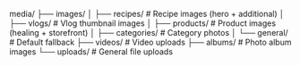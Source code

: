 media/
├── images/
│   ├── recipes/          # Recipe images (hero + additional)
│   ├── vlogs/           # Vlog thumbnail images
│   ├── products/        # Product images (healing + storefront)
│   ├── categories/      # Category photos
│   └── general/         # Default fallback
├── videos/              # Video uploads
├── albums/              # Photo album images
└── uploads/             # General file uploads